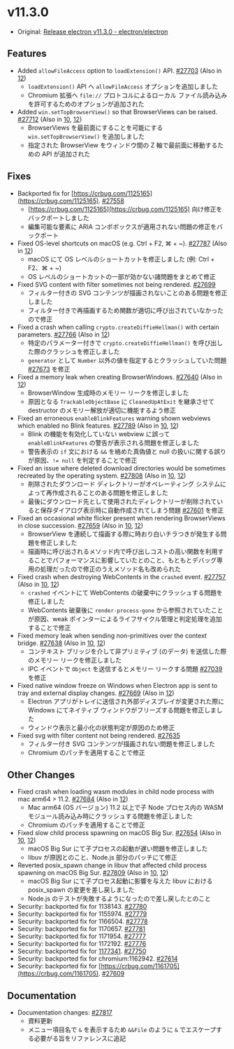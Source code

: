 # v11.3.0

- Original: [Release electron v11.3.0 - electron/electron](https://github.com/electron/electron/releases/tag/v11.3.0)

## Features

- Added `allowFileAccess` option to `loadExtension()` API. [#27703](https://github.com/electron/electron/pull/27703) (Also in [12](https://github.com/electron/electron/pull/27702))
  - `loadExtension()` API へ `allowFileAccess` オプションを追加しました
  - Chromium 拡張へ `file://` プロトコルによるローカル ファイル読み込みを許可するためのオプションが追加された
- Added `win.setTopBrowserView()` so that BrowserViews can be raised. [#27712](https://github.com/electron/electron/pull/27712) (Also in [10](https://github.com/electron/electron/pull/27711), [12](https://github.com/electron/electron/pull/27713))
  - BrowserViews を最前面にすることを可能にする `win.setTopBrowserView()` を追加しました
  - 指定された BrowserView をウィンドウ間の Z 軸で最前面に移動するための API が追加された

## Fixes

- Backported fix for [https://crbug.com/1125165](https://crbug.com/1125165). [#27558](https://github.com/electron/electron/pull/27558)
  - [https://crbug.com/1125165](https://crbug.com/1125165) 向け修正をバックポートしました
  - 編集可能な要素に ARIA コンボボックスが適用されない問題の修正をバックポート
- Fixed OS-level shortcuts on macOS (e.g. Ctrl + F2, ⌘ + ~). [#27787](https://github.com/electron/electron/pull/27787) (Also in [12](https://github.com/electron/electron/pull/27769))
  - macOS にて OS レベルのショートカットを修正しました (例: Ctrl + F2、⌘ + ~)
  - OS レベルのショートカットの一部が効かない諸問題をまとめて修正
- Fixed SVG content with filter sometimes not being rendered. [#27699](https://github.com/electron/electron/pull/27699)
  - フィルター付きの SVG コンテンツが描画されないことのある問題を修正しました
  - フィルター付きで再描画するため関数が適切に呼び出されていなかったので修正
- Fixed a crash when calling `crypto.createDiffieHellman()` with certain parameters. [#27766](https://github.com/electron/electron/pull/27766) (Also in [12](https://github.com/electron/electron/pull/27700))
  - 特定のパラメーター付きで `crypto.createDiffieHellman()` を呼び出した際のクラッシュを修正しました
  - `generator` として `Number` 以外の値を指定するとクラッシュしていた問題 [#27673](https://github.com/electron/electron/issues/27673) を修正
- Fixed a memory leak when creating BrowserWindows. [#27640](https://github.com/electron/electron/pull/27640) (Also in [12](https://github.com/electron/electron/pull/27641))
  - BrowserWindow 生成時のメモリー リークを修正しました
  - 原因となる `TrackableObjectBase` に `CleanedUpAtExit` を継承させて destructor のメモリー解放が適切に機能するよう修正
- Fixed an erroneous `enableBlinkFeatures` warning shown webviews which enabled no Blink features. [#27789](https://github.com/electron/electron/pull/27789) (Also in [10](https://github.com/electron/electron/pull/27788), [12](https://github.com/electron/electron/pull/27790))
  - Blink の機能を有効化していない webview に誤って `enableBlinkFeatures` の警告が表示される問題を修正しました
  - 警告表示の `if` 文における `&&` を絡めた真偽値と null の扱いに関する誤りが原因、`!= null` を判定することで修正
- Fixed an issue where deleted download directories would be sometimes recreated by the operating system. [#27808](https://github.com/electron/electron/pull/27808) (Also in [10](https://github.com/electron/electron/pull/27807), [12](https://github.com/electron/electron/pull/27806))
  - 削除されたダウンロード ディレクトリーがオペレーティング システムによって再作成されることのある問題を修正しました
  - 最後にダウンロード先として使用されたディレクトリーが削除されていると保存ダイアログ表示時に自動作成されてしまう問題 [#27601](https://github.com/electron/electron/issues/27601) を修正
- Fixed an occasional white flicker present when rendering BrowserViews in close succession. [#27659](https://github.com/electron/electron/pull/27659) (Also in [10](https://github.com/electron/electron/pull/27660), [12](https://github.com/electron/electron/pull/27658))
  - BrowserView を連続して描画する際に時おり白いチラつきが発生する問題を修正しました
  - 描画時に呼び出されるメソッド内で呼び出しコストの高い関数を利用することでパフォーマンスに影響していたとのこと、もともとデバッグ専用の処理だったので修正のうえメソッド名も改められた
- Fixed crash when destroying WebContents in the `crashed` event. [#27757](https://github.com/electron/electron/pull/27757) (Also in [10](https://github.com/electron/electron/pull/27758), [12](https://github.com/electron/electron/pull/27756))
  - `crashed` イベントにて WebContents の破棄中にクラッシュする問題を修正しました
  - WebContents 破棄後に `render-process-gone` から参照されていたことが原因、weak ポインターによるライフサイクル管理と判定処理を追加することで修正
- Fixed memory leak when sending non-primitives over the context bridge. [#27638](https://github.com/electron/electron/pull/27638) (Also in [10](https://github.com/electron/electron/pull/27637), [12](https://github.com/electron/electron/pull/27636))
  - コンテキスト ブリッジを介して非プリミティブ (のデータ) を送信した際のメモリー リークを修正しました
  - IPC イベントで `Object` を送信するとメモリー リークする問題 [#27039](https://github.com/electron/electron/issues/27039) を修正
- Fixed native window freeze on Windows when Electron app is sent to tray and external display changes. [#27669](https://github.com/electron/electron/pull/27669) (Also in [12](https://github.com/electron/electron/pull/27668))
  - Electron アプリがトレイに送信され外部ディスプレイが変更された際に Windows にてネイティブ ウィンドウがフリーズする問題を修正しました
  - ウィンドウ表示と最小化の状態判定が原因のため修正
- Fixed svg with filter content not being rendered. [#27635](https://github.com/electron/electron/pull/27635)
  - フィルター付き SVG コンテンツが描画されない問題を修正しました
  - Chromium のパッチを適用することで修正

## Other Changes

- Fixed crash when loading wasm modules in child node process with mac arm64 > 11.2. [#27684](https://github.com/electron/electron/pull/27684) (Also in [12](https://github.com/electron/electron/pull/27685))
  - Mac arm64 (OS バージョン) 11.2 以上で子 Node プロセス内の WASM モジュール読み込み時にクラッシュする問題を修正しました
  - Chromium のパッチを適用することで修正
- Fixed slow child process spawning on macOS Big Sur. [#27654](https://github.com/electron/electron/pull/27654) (Also in [10](https://github.com/electron/electron/pull/27655), [12](https://github.com/electron/electron/pull/27656))
  - macOS Big Sur にて子プロセスの起動が遅い問題を修正しました
  - libuv が原因とのこと、Node.js 部分のパッチにて修正
- Reverted posix_spawn change in libuv that affected child process spawning on macOS Big Sur. [#27809](https://github.com/electron/electron/pull/27809) (Also in [10](https://github.com/electron/electron/pull/27655), [12](https://github.com/electron/electron/pull/27656))
  - macOS Big Sur にて子プロセス起動に影響を与えた libuv における posix_spawn の変更を差し戻しました
  - Node.js のテストが失敗するようになったので差し戻したとのこと
- Security: backported fix for 1138143. [#27780](https://github.com/electron/electron/pull/27780)
- Security: backported fix for 1155974. [#27779](https://github.com/electron/electron/pull/27779)
- Security: backported fix for 1166504. [#27778](https://github.com/electron/electron/pull/27778)
- Security: backported fix for 1170657. [#27781](https://github.com/electron/electron/pull/27781)
- Security: backported fix for 1171954. [#27777](https://github.com/electron/electron/pull/27777)
- Security: backported fix for 1172192. [#27776](https://github.com/electron/electron/pull/27776)
- Security: backported fix for [1177341](https://github.com/electron/electron/commit/11773412f33436ca340ba243ae9fb3f1f364958d). [#27750](https://github.com/electron/electron/pull/27750)
- Security: backported fix for chromium:1162942. [#27614](https://github.com/electron/electron/pull/27614)
- Security: backported fix for [https://crbug.com/1161705](https://crbug.com/1161705). [#27609](https://github.com/electron/electron/pull/27609)

## Documentation

- Documentation changes: [#27817](https://github.com/electron/electron/pull/27817)
  - 資料更新
  - メニュー項目名で `&` を表示するため `&&File` のように `&` でエスケープする必要がる旨をリファレンスに追記
